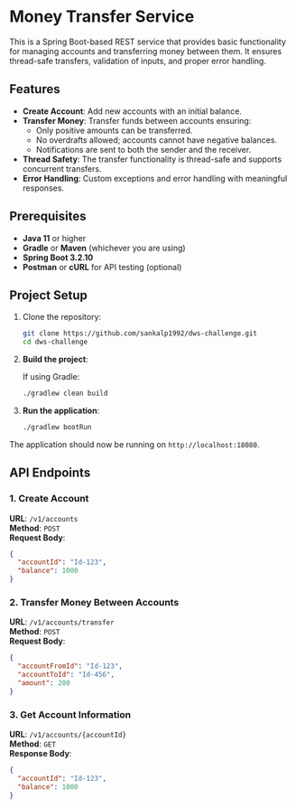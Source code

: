 # Money Transfer Service

This is a Spring Boot-based REST service that provides basic functionality for managing accounts and transferring money between them. It ensures thread-safe transfers, validation of inputs, and proper error handling.

## Features

- **Create Account**: Add new accounts with an initial balance.
- **Transfer Money**: Transfer funds between accounts ensuring:
    - Only positive amounts can be transferred.
    - No overdrafts allowed; accounts cannot have negative balances.
    - Notifications are sent to both the sender and the receiver.
- **Thread Safety**: The transfer functionality is thread-safe and supports concurrent transfers.
- **Error Handling**: Custom exceptions and error handling with meaningful responses.

## Prerequisites

- **Java 11** or higher
- **Gradle** or **Maven** (whichever you are using)
- **Spring Boot 3.2.10**
- **Postman** or **cURL** for API testing (optional)

## Project Setup

1. Clone the repository:

    ```bash
    git clone https://github.com/sankalp1992/dws-challenge.git
    cd dws-challenge
    ```

2. **Build the project**:

   If using Gradle:

    ```bash
    ./gradlew clean build
    ```

3. **Run the application**:

    ```bash
    ./gradlew bootRun
    ```


The application should now be running on `http://localhost:18080`.

## API Endpoints

### 1. Create Account

**URL**: `/v1/accounts`  
**Method**: `POST`  
**Request Body**:

```json
{
  "accountId": "Id-123",
  "balance": 1000
}
```
### 2. Transfer Money Between Accounts

**URL**: `/v1/accounts/transfer`  
**Method**: `POST`  
**Request Body**:

```json
{
  "accountFromId": "Id-123",
  "accountToId": "Id-456",
  "amount": 200
}
```

### 3. Get Account Information

**URL**: `/v1/accounts/{accountId}`  
**Method**: `GET`  
**Response Body**:
```json
{
  "accountId": "Id-123",
  "balance": 1000
}
```